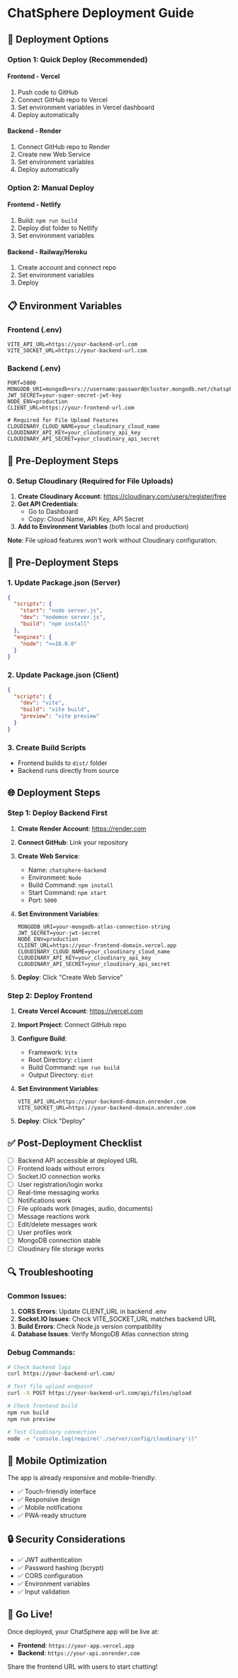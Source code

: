 # ChatSphere Deployment Guide

## 🚀 Deployment Options

### Option 1: Quick Deploy (Recommended)

#### Frontend - Vercel
1. Push code to GitHub
2. Connect GitHub repo to Vercel
3. Set environment variables in Vercel dashboard
4. Deploy automatically

#### Backend - Render
1. Connect GitHub repo to Render
2. Create new Web Service
3. Set environment variables
4. Deploy automatically

### Option 2: Manual Deploy

#### Frontend - Netlify
1. Build: `npm run build`
2. Deploy dist folder to Netlify
3. Set environment variables

#### Backend - Railway/Heroku
1. Create account and connect repo
2. Set environment variables
3. Deploy

## 📋 Environment Variables

### Frontend (.env)
```
VITE_API_URL=https://your-backend-url.com
VITE_SOCKET_URL=https://your-backend-url.com
```

### Backend (.env)
```
PORT=5000
MONGODB_URI=mongodb+srv://username:password@cluster.mongodb.net/chatsphere
JWT_SECRET=your-super-secret-jwt-key
NODE_ENV=production
CLIENT_URL=https://your-frontend-url.com

# Required for File Upload Features
CLOUDINARY_CLOUD_NAME=your_cloudinary_cloud_name
CLOUDINARY_API_KEY=your_cloudinary_api_key
CLOUDINARY_API_SECRET=your_cloudinary_api_secret
```

## 🔧 Pre-Deployment Steps

### 0. Setup Cloudinary (Required for File Uploads)

1. **Create Cloudinary Account**: https://cloudinary.com/users/register/free
2. **Get API Credentials**:
   - Go to Dashboard
   - Copy: Cloud Name, API Key, API Secret
3. **Add to Environment Variables** (both local and production)

**Note**: File upload features won't work without Cloudinary configuration.

## 🔧 Pre-Deployment Steps

### 1. Update Package.json (Server)
```json
{
  "scripts": {
    "start": "node server.js",
    "dev": "nodemon server.js",
    "build": "npm install"
  },
  "engines": {
    "node": ">=18.0.0"
  }
}
```

### 2. Update Package.json (Client)
```json
{
  "scripts": {
    "dev": "vite",
    "build": "vite build",
    "preview": "vite preview"
  }
}
```

### 3. Create Build Scripts
- Frontend builds to `dist/` folder
- Backend runs directly from source

## 🌐 Deployment Steps

### Step 1: Deploy Backend First

1. **Create Render Account**: https://render.com
2. **Connect GitHub**: Link your repository
3. **Create Web Service**:
   - Name: `chatsphere-backend`
   - Environment: `Node`
   - Build Command: `npm install`
   - Start Command: `npm start`
   - Port: `5000`

4. **Set Environment Variables**:
   ```
   MONGODB_URI=your-mongodb-atlas-connection-string
   JWT_SECRET=your-jwt-secret
   NODE_ENV=production
   CLIENT_URL=https://your-frontend-domain.vercel.app
   CLOUDINARY_CLOUD_NAME=your_cloudinary_cloud_name
   CLOUDINARY_API_KEY=your_cloudinary_api_key
   CLOUDINARY_API_SECRET=your_cloudinary_api_secret
   ```

5. **Deploy**: Click "Create Web Service"

### Step 2: Deploy Frontend

1. **Create Vercel Account**: https://vercel.com
2. **Import Project**: Connect GitHub repo
3. **Configure Build**:
   - Framework: `Vite`
   - Root Directory: `client`
   - Build Command: `npm run build`
   - Output Directory: `dist`

4. **Set Environment Variables**:
   ```
   VITE_API_URL=https://your-backend-domain.onrender.com
   VITE_SOCKET_URL=https://your-backend-domain.onrender.com
   ```

5. **Deploy**: Click "Deploy"

## ✅ Post-Deployment Checklist

- [ ] Backend API accessible at deployed URL
- [ ] Frontend loads without errors
- [ ] Socket.IO connection works
- [ ] User registration/login works
- [ ] Real-time messaging works
- [ ] Notifications work
- [ ] File uploads work (images, audio, documents)
- [ ] Message reactions work
- [ ] Edit/delete messages work
- [ ] User profiles work
- [ ] MongoDB connection stable
- [ ] Cloudinary file storage works

## 🔍 Troubleshooting

### Common Issues:

1. **CORS Errors**: Update CLIENT_URL in backend .env
2. **Socket.IO Issues**: Check VITE_SOCKET_URL matches backend URL
3. **Build Errors**: Check Node.js version compatibility
4. **Database Issues**: Verify MongoDB Atlas connection string

### Debug Commands:
```bash
# Check backend logs
curl https://your-backend-url.com/

# Test file upload endpoint
curl -X POST https://your-backend-url.com/api/files/upload

# Check frontend build
npm run build
npm run preview

# Test Cloudinary connection
node -e "console.log(require('./server/config/cloudinary'))"
```

## 📱 Mobile Optimization

The app is already responsive and mobile-friendly:
- ✅ Touch-friendly interface
- ✅ Responsive design
- ✅ Mobile notifications
- ✅ PWA-ready structure

## 🔒 Security Considerations

- ✅ JWT authentication
- ✅ Password hashing (bcrypt)
- ✅ CORS configuration
- ✅ Environment variables
- ✅ Input validation

## 🚀 Go Live!

Once deployed, your ChatSphere app will be live at:
- **Frontend**: `https://your-app.vercel.app`
- **Backend**: `https://your-api.onrender.com`

Share the frontend URL with users to start chatting!